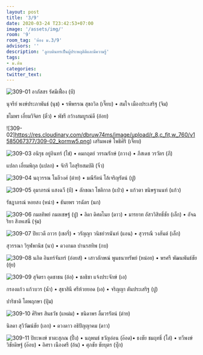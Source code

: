 ```yaml
---
layout: post
title: '3/9'
date: 2020-03-24 T23:42:53+07:00
image: '/assets/img/'
room: '9'
room_tag: 'ห้อง ม.3/9'
advisors: ''
description: 'ลูกบดินทรเป็นผู้ประพฤติดีและมีความรู้'
tags:
- ม.ต้น
categories:
twitter_text:
---
```

![309-01](https://res.cloudinary.com/dbruw74ms/image/upload/r_8,c_fit,w_760/v1585067377/309-01_qurghy.png)
อาภัสสร รัศมีเฟื่อง (บี)

นุจรีย์ พงษ์ประภาพันธ์ (นุช) • รพีพรรณ สุขถวิล (เจี๊ยบ) • สมใจ เมืองประเสริฐ (จิม)

ชไมพร เอี่ยมวิจิตร (ติ๋ว) • พัชรี กว้างสมบูรณ์ดี (อ้อย)

![309-02]https://res.cloudinary.com/dbruw74ms/image/upload/r_8,c_fit,w_760/v1585067377/309-02_kormw5.png)
เสริมพงษ์ โพธิศิริ (เจี๊ยบ)

![309-03](https://res.cloudinary.com/dbruw74ms/image/upload/r_8,c_fit,w_760/v1585067378/309-03_vxn4wh.png)
อนิรุธ อยู่อินทร์ (ไข่) • คมกฤตย์ วรรณรักษ์ (กวาง) • ภีสเดช วรวัตร (ภี)

แปลก เอี่ยมพิกุล (แปลก) • จักรี ไอสุริยสมบัติ (จิ๋ว)

![309-04](https://res.cloudinary.com/dbruw74ms/image/upload/r_8,c_fit,w_760/v1585067378/309-04_ll11cu.png)
นฤวรรณ โมลีวงศ์ (ต่าย) • มณีรัตน์ โล้เจริญรัตน์ (ปู)

![309-05](https://res.cloudinary.com/dbruw74ms/image/upload/r_8,c_fit,w_760/v1585067377/309-05_tohrio.png)
อุมาภรณ์ แสงฉวี (บี) • ลักขณา โชติกาล (แป๋ว) • แก้วตา ขนิษฐานนท์ (แก้ว)

รัชฎาภรณ์ หอยสง (หน่า) • ธันยพร วรฉัตร (นก)

![309-06](https://res.cloudinary.com/dbruw74ms/image/upload/r_8,c_fit,w_760/v1585067377/309-06_tw6shf.png)
กมลทิพย์ กมลเชษฐ์ (ปู) • ลิดา ดิศดไนย (ดาว) • มารยาท อัสววิสิทธิ์ชัย (เล็ก) • อัจฉริยา สิงหเสนี (จุ๋ม)

![309-07](https://res.cloudinary.com/dbruw74ms/image/upload/r_8,c_fit,w_760/v1585067378/309-07_wgjc0g.png)
ปิยะวดี ถาวร (เชอรี่) • วรัญญา วนิชย์วรนันท์ (แอน) • สุวรรณี วงสันต์ (เล็ก)

สุวรรณา วิรุฬพานิช (นา) • ดวงกมล ปานรสทิพ (กบ)

![309-08](https://res.cloudinary.com/dbruw74ms/image/upload/r_8,c_fit,w_760/v1585067379/309-08_fnhkrh.png)
นภิต อินทร์จันทร์ (อ๋อยส์) • เสาวลักษณ์ พูนธนาทรัพย์ (หน่อย) • พรศรี พัฒนพันธ์ชัย (ยุ้ย)

![309-09](https://res.cloudinary.com/dbruw74ms/image/upload/r_8,c_fit,w_760/v1585067381/309-09_dfjpwt.png)
สุจิตรา อุดชาชน (อ้อ) • ชลธิชา แจ้งประจักษ์ (เอ)

กรองแก้ว แก้วบวร (น้ำ) • สุธาสินี ศรีห้วยยอด (เอ) • จริญญา ตันประเสริฐ (ปู)

ปาริชาติ โตพฤกษา (ปุ้ม)

![309-10](https://res.cloudinary.com/dbruw74ms/image/upload/r_8,c_fit,w_760/v1585067380/309-10_qn6xoa.png)
ศิริพร สินธวัช (แหม่ม) • ชนิดาพร ลิ้มวรรัตน์ (ต่าย)

นิลดา สุวิวัฒน์ชัย (เอก) • ดวงดาว อธิปัญญาคม (ดาว)

![309-11](https://res.cloudinary.com/dbruw74ms/image/upload/r_8,c_fit,w_760/v1585067381/309-11_ofj8mv.png)
ปิยะพงษ์ ชาตะสุภณ (ปึ้ง) • นฤพนธ์ ขวัญอ่อน (อ๊อด)• ธงชัย ชมฤทธิ์ (โล่) • ทวีพงษ์ วิชัยดิษฐ์ (อ๊อบ) • อิศรา เนืองศรี (อ้น) • ศุภชัย ชัยบุตร (ปุ๊ก)
